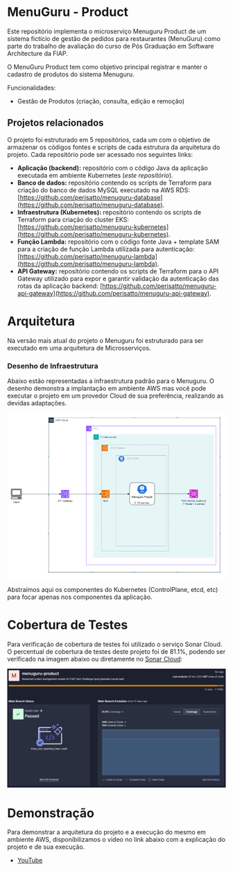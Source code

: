 
# MenuGuru - Product

Este repositório implementa o microserviço Menuguru Product de um sistema fictício de gestão de pedidos para restaurantes (MenuGuru) como parte do trabalho de avaliação do curso de Pós Graduação em Software Architecture da FIAP.

O MenuGuru Product tem como objetivo principal registrar e manter o cadastro de produtos do sistema Menuguru.

Funcionalidades:
* Gestão de Produtos (criação, consulta, edição e remoção)

## Projetos relacionados

O projeto foi estruturado em 5 repositórios, cada um com o objetivo de armazenar os códigos fontes e scripts de cada estrutura da arquitetura do projeto. Cada repositório pode ser acessado nos seguintes links:
* **Aplicação (backend):** repositório com o código Java da aplicação executada em ambiente Kubernetes (*este repositório*).
* **Banco de dados:** repositório contendo os scripts de Terraform para criação do banco de dados MySQL executado na AWS RDS: [https://github.com/perisatto/menuguru-database](https://github.com/perisatto/menuguru-database).
* **Infraestrutura (Kubernetes):** repositório contendo os scripts de Terraform para criação do cluster EKS: [https://github.com/perisatto/menuguru-kubernetes](https://github.com/perisatto/menuguru-kubernetes).
* **Função Lambda:** repositório com o código fonte Java + template SAM para a criação de função Lambda utilizada para autenticação: [https://github.com/perisatto/menuguru-lambda](https://github.com/perisatto/menuguru-lambda).
* **API Gateway:** repositório contendo os scripts de Terraform para o API Gateway utilizado para expor e garantir validação da autenticação das rotas da aplicação backend: [https://github.com/perisatto/menuguru-api-gateway](https://github.com/perisatto/menuguru-api-gateway).


# Arquitetura

Na versão mais atual do projeto o Menuguru foi estruturado para ser executado em uma arquitetura de Microsserviços. 

### Desenho de Infraestrutura

Abaixo estão representadas a infraestrutura padrão para o Menuguru. O desenho demonstra a implantação em ambiente AWS mas você pode executar o projeto em um provedor Cloud de sua preferência, realizando as devidas adaptações.

![Desenho de Infraestrutura](/images/DIF_AWS.png)

Abstraímos aqui os componentes do Kubernetes (ControlPlane, etcd, etc) para focar apenas nos componentes da aplicação.


# Cobertura de Testes

Para verificação de cobertura de testes foi utilizado o serviço Sonar Cloud. O percentual de cobertura de testes deste projeto foi de 81.1%, podendo ser verificado na imagem abaixo ou diretamente no [Sonar Cloud](https://sonarcloud.io/project/overview?id=perisatto_menuguru-product):

![SonarCloud - Cobertura de Testes](/images/Cobertura.png)


# Demonstração

Para demonstrar a arquitetura do projeto e a execução do mesmo em ambiente AWS, disponibilizamos o video no link abaixo com a explicação do projeto e de sua execução.

* [YouTube](https://youtu.be/eIuvyBvLPls)
